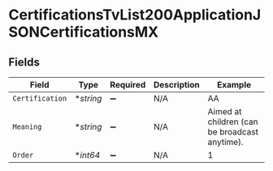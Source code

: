# CertificationsTvList200ApplicationJSONCertificationsMX


## Fields

| Field                                         | Type                                          | Required                                      | Description                                   | Example                                       |
| --------------------------------------------- | --------------------------------------------- | --------------------------------------------- | --------------------------------------------- | --------------------------------------------- |
| `Certification`                               | **string*                                     | :heavy_minus_sign:                            | N/A                                           | AA                                            |
| `Meaning`                                     | **string*                                     | :heavy_minus_sign:                            | N/A                                           | Aimed at children (can be broadcast anytime). |
| `Order`                                       | **int64*                                      | :heavy_minus_sign:                            | N/A                                           | 1                                             |